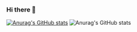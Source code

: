 ### Hi there 👋

<!--
**oladee/oladee** is a ✨ _special_ ✨ repository because its `README.md` (this file) appears on your GitHub profile.

Here are some ideas to get you started:

- 🔭 I’m currently working on ...
- 🌱 I’m currently learning ...
- 👯 I’m looking to collaborate on ...
- 🤔 I’m looking for help with ...
- 💬 Ask me about ...
- 📫 How to reach me: ...
- 😄 Pronouns: ...
- ⚡ Fun fact: ...
-->
[![Anurag's GitHub stats](https://github-readme-stats.vercel.app/api?username=oladee)](https://github.com/anuraghazra/github-readme-stats)
![Anurag's GitHub stats](https://github-readme-stats.vercel.app/api?username=oladee&show_icons=true&theme=radical)
